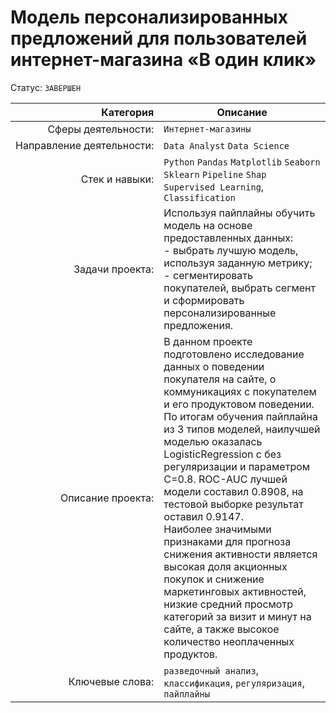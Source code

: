 # Модель персонализированных предложений для пользователей интернет-магазина «В один клик»
Статус: `ЗАВЕРШЕН`

| Категория               | Описание                                                                                                                                                                                                                                                                                                                                                                                                                                                                                                                                                                                                                                        |
| ----------------------: |-------------------------------------------------------------------------------------------------------------------------------------------------------------------------------------------------------------------------------------------------------------------------------------------------------------------------------------------------------------------------------------------------------------------------------------------------------------------------------------------------------------------------------------------------------------------------------------------------------------------------------------------------|
|Сферы&nbsp;деятельности:| `Интернет-магазины`                                                                                                                                                                                                                                                                                                                                                                                                                                                                                                                                                                                                                             |
|Направление&nbsp;деятельности:| `Data Analyst` `Data Science`                                                                                                                                                                                                                                                                                                                                                                                                                                                                                                                                                                                                                   |
|Стек&nbsp;и&nbsp;навыки:| `Python` `Pandas` `Matplotlib` `Seaborn` `Sklearn` `Pipeline` `Shap` <br/> `Supervised Learning`, `Classification`<br/>                                                                                                                                                                                                                                                                                                                                                                                                                                                                                                                         |
|Задачи&nbsp;проекта:| Используя пайплайны обучить модель на основе предоставленных данных:  <br/>- выбрать лучшую модель, используя заданную метрику;<br/>- сегментировать покупателей, выбрать сегмент и сформировать персонализированные предложения.                                                                                                                                                                                                                                                                                                                                                                                                               |
|Описание&nbsp;проекта:| В данном проекте подготовлено исследование данных о поведении покупателя на сайте, о коммуникациях с покупателем и его продуктовом поведении. <br/>По итогам обучения пайплайна из 3 типов моделей, наилучшей моделью оказалась LogisticRegression с без регуляризации и параметром C=0.8. ROC-AUC лучшей модели составил 0.8908, на тестовой выборке результат оставил 0.9147. <br/>Наиболее значимыми признаками для прогноза снижения активности является высокая доля акционных покупок и снижение маркетинговых активностей, низкие средний просмотр категорий за визит и минут на сайте, а также высокое количество неоплаченных продуктов. |
|Ключевые&nbsp;слова:| `разведочный анализ`, `классификация`, `регуляризация`, `пайплайны`                                                                                                                                                                                                                                                                                                                                                                                                                                                                                                                                                                             |
